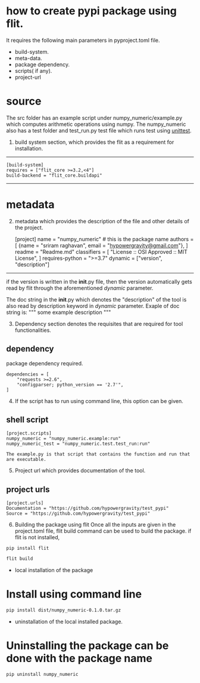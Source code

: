 # how to create pypi package using flit. 
It requires the following main parameters in pyproject.toml file.
* build-system.
* meta-data.
* package dependency.
* scripts( if any).
* project-url 

# source 
The src folder has an example script under numpy_numeric/example.py which computes arithmetic operations using numpy.
The numpy_numeric also has a test folder and test_run.py test file which runs test using [unittest](https://docs.python.org/3/library/unittest.html).


1. build system section, which provides the flit as a requirement for installation.

____
    [build-system]
    requires = ["flit_core >=3.2,<4"]
    build-backend = "flit_core.buildapi"
____

# metadata 
2. metadata which provides the description of the file and other details of the project. 


    [project]
    name = "numpy_numeric" # this is the package name
    authors = [
        {name = "sriram raghavan", email = "hypowergravity@gmail.com"},
    ]
    readme = "Readme.md"
    classifiers = [
        "License :: OSI Approved :: MIT License",
    ]
    requires-python = ">=3.7"
    dynamic = ["version", "description"]
___

if the version is written in the __init__.py file, then the version automatically gets read by flit through the  aforementioned *dynamic* parameter.

 The doc string in the __init__.py which denotes the "description" of the tool is also read by description keyword in   *dynamic* parameter. Exaple of doc string is: """ some example description """

3. Dependency section denotes the requisites that are required for tool functionalities. 

## dependency 
package dependency required.

    dependencies = [
        "requests >=2.6",
        "configparser; python_version == '2.7'",
    ]


4. If the script has to run using command line, this option can be given. 

## shell script 
    [project.scripts]
    numpy_numeric = "numpy_numeric.example:run"
    numpy_numeric_test = "numpy_numeric.test.test_run:run"

    The example.py is that script that contains the function and run that are executable. 

5. Project url which provides documentation of the tool.
## project urls
>
    [project.urls]
    Documentation = "https://github.com/hypowergravity/test_pypi"
    Source = "https://github.com/hypowergravity/test_pypi"


6. Building the package using flit
Once all the inputs are given in the project.toml file, flit build command can be used to build the package.
if flit is not installed, 
~~~
pip install flit
~~~

~~~bash 
flit build 
~~~

* local installation of the package
# Install using command line 
~~~bash
pip install dist/numpy_numeric-0.1.0.tar.gz
~~~

* uninstallation of the local installed package. 
# Uninstalling the package can be done with the package name
~~~bash
pip uninstall numpy_numeric 
~~~
